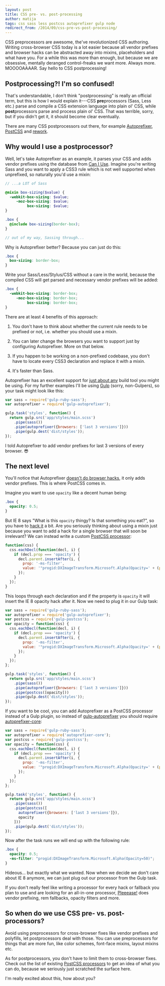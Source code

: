 ```yaml
---
layout: post
title: CSS pre- vs. post-processing
author: matija
tags: css sass less postcss autoprefixer gulp node
redirect_from: /2014/09/css-pre-vs-post-processing/
---
```


CSS preprocessors are awesome, the've revolutionized CSS authoring. Writing
cross-browser CSS today is a lot easier because all vendor prefixes and browser
hacks can be abstracted away into mixins, placeholders and what have you. For a
while this was more than enough, but because we are obsessive, mentally deranged
control-freaks we want more. Always more. MOOOOAAAAR. Say hello to CSS
postprocessing!

## **Post**processing?! I'm so confused!

That's understandable, I don't think "postprocessing" is really an official
term, but this is how I would explain it---CSS **pre**processors (Sass, Less
etc.) parse and compile a CSS extension language into plain ol' CSS, while
**post**processors parse and process plain ol' CSS. That was terrible, sorry,
but if you didn't get it, it should become clear eventually.

There are many CSS postprocessors out there, for example
[Autoprefixer][autoprefixer], [PostCSS][postcss] and [rework][rework].

## Why would I use a postprocessor?

Well, let's take Autoprefixer as an example, it parses your CSS and adds vendor
prefixes using the database from [Can I Use][caniuse]. Imagine you're writing
Sass and you want to apply a CSS3 rule which is not well supported when
unprefixed, so naturally you'd use a mixin:

```scss
// ...a LOT of Sass

@mixin box-sizing($value) {
  -webkit-box-sizing: $value;
     -moz-box-sizing: $value;
          box-sizing: $value;
}

.box {
  @include box-sizing(border-box);
}

// out of my way, Sassing through...
```

Why is Autoprefixer better? Because you can just do this:

```scss
.box {
  box-sizing: border-box;
}
```

Write your Sass/Less/Stylus/CSS without a care in the world, because the
compiled CSS will get parsed and necessary vendor prefixes will be added:

```scss
.box {
  -webkit-box-sizing: border-box;
     -moz-box-sizing: border-box;
          box-sizing: border-box;
}
```

There are at least 4 benefits of this approach:

  1. You don't have to think about whether the current rule needs to be prefixed
     or not, i.e. whether you should use a mixin.

  2. You can later change the browsers you want to support just by configuring
     Autoprefixer. More on that below.

  3. If you happen to be working on a non-prefixed codebase, you don't have to
     locate every CSS3 declaration and replace it with a mixin.

  4. It's faster than Sass.

Autoprefixer has an excellent support for [just about any][autoprefixer-usage]
build tool you might be using. For my further examples I'll be using
[Gulp][gulp] (sorry, non-Gulpers), so your task might look like this:

```js
var sass = require('gulp-ruby-sass');
var autoprefixer = require('gulp-autoprefixer');

gulp.task('styles', function() {
  return gulp.src('app/styles/main.scss')
    .pipe(sass())
    .pipe(autoprefixer({browsers: ['last 3 versions']}))
    .pipe(gulp.dest('dist/styles'));
});
```

I told Autoprefixer to add vendor prefixes for last 3 versions of every browser.
:sunglasses:

## The next level

You'll notice that Autoprefixer [doesn't do browser hacks][autoprefixer-hacks],
it only adds vendor prefixes. This is where PostCSS comes in.

Imagine you want to use `opacity` like a decent human being:

```scss
.box {
  opacity: 0.5;
}
```

But IE 8 says "What is this `opacity` thingy? Is that something you eat?", so
you have to [hack it][opacity] a bit. Are you seriously thinking about using a
mixin just because you want to add a hack for a single browser that will soon be
irrelevant? We can instead write a custom [PostCSS
processor][postcss-processor]:

```js
function(css) {
  css.eachDecl(function(decl, i) {
    if (decl.prop === 'opacity') {
      decl.parent.insertAfter(i, {
        prop: '-ms-filter',
        value: '"progid:DXImageTransform.Microsoft.Alpha(Opacity=' + (parseFloat(decl.value) * 100) + ')"'
      });
    }
  });
}
```

This loops through each declaration and if the property is `opacity` it will
insert the IE 8 opacity hack after it. Now we need to plug it in our Gulp task:

```js
var sass = require('gulp-ruby-sass');
var autoprefixer = require('gulp-autoprefixer');
var postcss = require('gulp-postcss');
var opacity = function(css) {
  css.eachDecl(function(decl, i) {
    if (decl.prop === 'opacity') {
      decl.parent.insertAfter(i, {
        prop: '-ms-filter',
        value: '"progid:DXImageTransform.Microsoft.Alpha(Opacity=' + (parseFloat(decl.value) * 100) + ')"'
      });
    }
  });
};

gulp.task('styles', function() {
  return gulp.src('app/styles/main.scss')
    .pipe(sass())
    .pipe(autoprefixer({browsers: ['last 3 versions']}))
    .pipe(postcss([opacity]))
    .pipe(gulp.dest('dist/styles'));
});
```

If you want to be cool, you can add Autoprefixer as a PostCSS processor instead
of a Gulp plugin, so instead of [gulp-autoprefixer][gulp-autoprefixer] you
should require [autoprefixer-core][autoprefixer-core]:

```js
var sass = require('gulp-ruby-sass');
var autoprefixer = require('autoprefixer-core');
var postcss = require('gulp-postcss');
var opacity = function(css) {
  css.eachDecl(function(decl, i) {
    if (decl.prop === 'opacity') {
      decl.parent.insertAfter(i, {
        prop: '-ms-filter',
        value: '"progid:DXImageTransform.Microsoft.Alpha(Opacity=' + (parseFloat(decl.value) * 100) + ')"'
      });
    }
  });
};

gulp.task('styles', function() {
  return gulp.src('app/styles/main.scss')
    .pipe(sass())
    .pipe(postcss([
      autoprefixer({browsers: ['last 3 versions']}),
      opacity
    ]))
    .pipe(gulp.dest('dist/styles'));
});
```

Now after the task runs we will end up with the following rule:

```scss
.box {
  opacity: 0.5;
  -ms-filter: "progid:DXImageTransform.Microsoft.Alpha(Opacity=50)";
}
```

Hideous… but exactly what we wanted. Now when we decide we don't care about IE 8
anymore, we can just plug out our processor from the Gulp task.

If you don't really feel like writing a processor for every hack or fallback you
plan to use and are looking for an all-in-one processor, [Pleeease!][pleeease]
does vendor prefixing, rem fallbacks, opacity filters and more.

## So when do we use CSS pre- vs. post-processors?

Avoid using preprocessors for cross-browser fixes like vendor prefixes and
polyfills, let postprocessors deal with those. You can use preprocessors for
things that are more fun, like color schemes, font-face mixins, layout mixins
etc.

As for postprocessors, you don't have to limit them to cross-browser fixes.
Check out the list of existing [PostCSS processors][postcss-processors] to get
an idea of what you can do, because we seriously just scratched the surface
here.

I'm really excited about this, how about you?

[autoprefixer]:       //github.com/postcss/autoprefixer
[autoprefixer-usage]: //github.com/postcss/autoprefixer#usage
[autoprefixer-hacks]: //github.com/postcss/autoprefixer#does-it-add-polyfills-for-old-browsers
[gulp-autoprefixer]:  //github.com/Metrime/gulp-autoprefixer
[autoprefixer-core]:  //github.com/postcss/autoprefixer-core
[postcss]:            //github.com/postcss/postcss
[postcss-processor]:  //github.com/postcss/postcss#write-own-processor
[postcss-processors]: //github.com/postcss/postcss#tools
[rework]:             //github.com/reworkcss/rework
[caniuse]:            http://caniuse.com/
[opacity]:            http://css-tricks.com/snippets/css/cross-browser-opacity/
[gulp]:               http://gulpjs.com/
[ellipsis]:           http://css-tricks.com/snippets/css/truncate-string-with-ellipsis/
[gradient]:           http://stackoverflow.com/a/4920565/1247274
[pleeease]:           http://pleeease.io/
